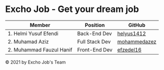 # Excho Job - Get your dream job

| Member                   | Position       | GitHub
| -------------------------|----------------|--------------------------------
| 1. Helmi Yusuf Efendi    | Back-End Dev   | [helyus1412](https://github.com/helyus1412)
| 2. Muhamad Aziz          | Full Stack Dev | [mohammedazez](https://github.com/mohammedazez)
| 2. Muhammad Fauzul Hanif | Front-End Dev  | [efzedel16](https://github.com/efzedel16)

© 2021 by Excho Job's Team